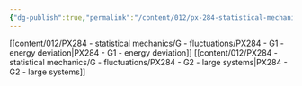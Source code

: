 ```yaml
---
{"dg-publish":true,"permalink":"/content/012/px-284-statistical-mechanics/g-fluctuations/g-fluctuations/","noteIcon":"1","created":"2024-12-05T15:43:04.200+00:00","updated":"2024-12-05T15:54:57.950+00:00"}
---
```


[[content/012/PX284 - statistical mechanics/G - fluctuations/PX284 - G1 - energy deviation\|PX284 - G1 - energy deviation]]
[[content/012/PX284 - statistical mechanics/G - fluctuations/PX284 - G2 - large systems\|PX284 - G2 - large systems]]
